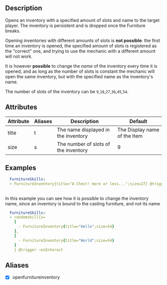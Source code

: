 ## Description
Opens an inventory with a specified amount of slots and name to the target player. The inventory is persistent and is dropped once the Furniture breaks.  


Opening inventories with different amounts of slots is **not possible**: the first time an inventory is opened, the specified amount of slots is registered as the "correct" one, and trying to use the mechanic with a different amount will not work.  


It is however **possible** to change the *name* of the inventory every time it is opened, and as long as the number of slots is constant the mechanic will open the same inventory, but with the specified name as the inventory's name.  


The number of slots of the inventory can be `9`,`18`,`27`,`36`,`45`,`54`.

## Attributes
| Attribute      | Aliases     | Description                                             | Default       |
|----------------|-------------|---------------------------------------------------------|---------------|
| title          | t           | The name displayed in the inventory        |The Display name of the Item|
| size           | s           | The number of slots of the inventory                    | 9             |


## Examples
```yaml
  FurnitureSkills:
  - FurnitureInventory{title="A Chest! more or less...";size=27} @trigger ~onInteract
```

##
In this example you can see how it is possible to change the inventory name, since an inventory is bound to the casting furniture, and not its name
```yaml
  FurnitureSkills:
  - randomskill{s=
    [
      - FurnitureInventory{title="Hello";size=54}
    ],
    [
      - FurnitureInventory{title="World";size=54}
    ]
    } @trigger ~onInteract
```

## Aliases
  - [x] openfurnitureinventory